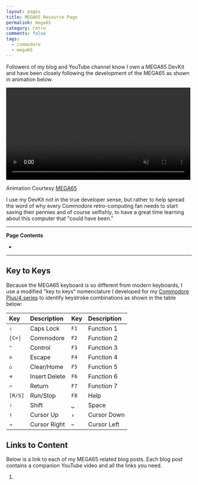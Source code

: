 ```yaml
---
layout: pages
title: MEGA65 Resource Page
permalink: mega65
category: retro
comments: false
tags:
  - commodore
  - mega65
---
```


Followers of my blog and YouTube channel know I own a MEGA65 DevKit and have been closely following the development of the MEGA65 as shown in animation below.

<div class="video-container">
  <video width=500px id="video-bg" autoplay muted loop>
  <source src="https://mega65.org/assets/video/m65back.mp4" type="video/mp4">
  </video>
</div>

Animation Courtesy [MEGA65](https://mega65.org)

I use my DevKit not in the true developer sense, but rather to help spread the word of why every Commodore retro-computing fan needs to start saving their pennies and of course selfishly, to have a great time learning about this computer that "could have been."

***

**Page Contents**
<!-- TOC -->

-

<!-- /TOC -->

***

## Key to Keys

Because the MEGA65 keyboard is so different from modern keyboards, I use a modified "key to keys" nomenclature I developed for my [Commodore Plus/4 series](https://www.stevencombs.com/plus4) to identify keystroke combinations as shown in the table below:

| Key     | Description   | Key  | Description |
|:--------|:--------------|:-----|:------------|
| `⇪`     | Caps Lock     | `F1` | Function 1  |
| `[C=]`  | Commodore     | `F2` | Function 2  |
| `⌃`     | Control       | `F3` | Function 3  |
| `⎋`     | Escape        | `F4` | Function 4  |
| `⌂`     | Clear/Home    | `F5` | Function 5  |
| `⌫`     | Insert Delete | `F6` | Function 6  |
| `⏎`     | Return        | `F7` | Function 7  |
| `[R/S]` | Run/Stop      | `F8` | Help        |
| `⇧`     | Shift         | `␣`  | Space       |
| `↑`     | Cursor Up     | `↓`  | Cursor Down |
| `→`     | Cursor Right  | `←`  | Cursor Left |

## Links to Content

Below is a link to each of my MEGA65 related blog posts. Each blog post contains a companion YouTube video and all the links you need.

1. 
